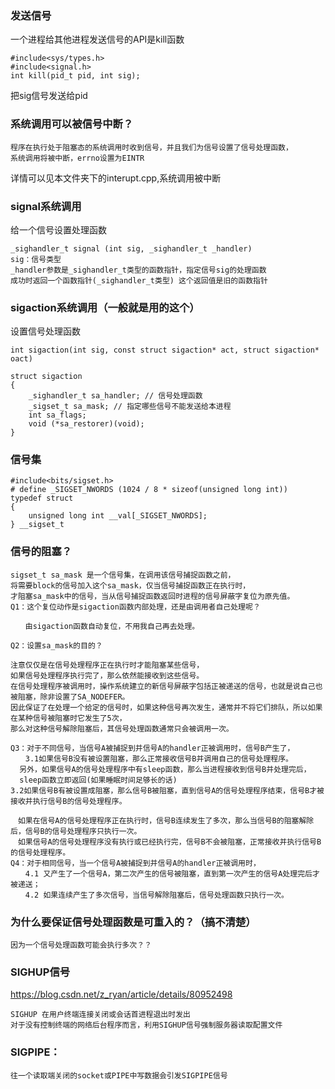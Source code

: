 ### 发送信号
一个进程给其他进程发送信号的API是kill函数
```
#include<sys/types.h>
#include<signal.h>
int kill(pid_t pid, int sig);
```
把sig信号发送给pid

### 系统调用可以被信号中断？
```
程序在执行处于阻塞态的系统调用时收到信号，并且我们为信号设置了信号处理函数，
系统调用将被中断，errno设置为EINTR
```
详情可以见本文件夹下的interupt.cpp,系统调用被中断

### signal系统调用
给一个信号设置处理函数
```
_sighandler_t signal (int sig, _sighandler_t _handler)
sig：信号类型
_handler参数是_sighandler_t类型的函数指针，指定信号sig的处理函数
成功时返回一个函数指针(_sighandler_t类型) 这个返回值是旧的函数指针
```


### sigaction系统调用（一般就是用的这个）
设置信号处理函数
```
int sigaction(int sig, const struct sigaction* act, struct sigaction* oact)

struct sigaction
{
    _sighandler_t sa_handler; // 信号处理函数
    _sigset_t sa_mask; // 指定哪些信号不能发送给本进程
    int sa_flags;
    void (*sa_restorer)(void);
}
```

### 信号集
```
#include<bits/sigset.h>
# define _SIGSET_NWORDS (1024 / 8 * sizeof(unsigned long int))
typedef struct
{
    unsigned long int __val[_SIGSET_NWORDS];
} __sigset_t
```

### 信号的阻塞？

```
sigset_t sa_mask 是一个信号集，在调用该信号捕捉函数之前，
将需要block的信号加入这个sa_mask，仅当信号捕捉函数正在执行时，
才阻塞sa_mask中的信号，当从信号捕捉函数返回时进程的信号屏蔽字复位为原先值。
Q1：这个复位动作是sigaction函数内部处理，还是由调用者自己处理呢？

　　由sigaction函数自动复位，不用我自己再去处理。

Q2：设置sa_mask的目的？

注意仅仅是在信号处理程序正在执行时才能阻塞某些信号，
如果信号处理程序执行完了，那么依然能接收到这些信号。
在信号处理程序被调用时，操作系统建立的新信号屏蔽字包括正被递送的信号，也就是说自己也被阻塞，除非设置了SA_NODEFER。
因此保证了在处理一个给定的信号时，如果这种信号再次发生，通常并不将它们排队，所以如果在某种信号被阻塞时它发生了5次，
那么对这种信号解除阻塞后，其信号处理函数通常只会被调用一次。

Q3：对于不同信号，当信号A被捕捉到并信号A的handler正被调用时，信号B产生了，
　　3.1如果信号B没有被设置阻塞，那么正常接收信号B并调用自己的信号处理程序。
  另外，如果信号A的信号处理程序中有sleep函数，那么当进程接收到信号B并处理完后，
  sleep函数立即返回(如果睡眠时间足够长的话)
3.2如果信号B有被设置成阻塞，那么信号B被阻塞，直到信号A的信号处理程序结束，信号B才被接收并执行信号B的信号处理程序。

　如果在信号A的信号处理程序正在执行时，信号B连续发生了多次，那么当信号B的阻塞解除后，信号B的信号处理程序只执行一次。
　如果信号A的信号处理程序没有执行或已经执行完，信号B不会被阻塞，正常接收并执行信号B的信号处理程序。
Q4：对于相同信号，当一个信号A被捕捉到并信号A的handler正被调用时，
　　4.1 又产生了一个信号A，第二次产生的信号被阻塞，直到第一次产生的信号A处理完后才被递送；
　　4.2 如果连续产生了多次信号，当信号解除阻塞后，信号处理函数只执行一次。
```

### 为什么要保证信号处理函数是可重入的？（搞不清楚）
```
因为一个信号处理函数可能会执行多次？？
```

### SIGHUP信号
https://blog.csdn.net/z_ryan/article/details/80952498
```
SIGHUP 在用户终端连接关闭或会话首进程退出时发出
对于没有控制终端的网络后台程序而言，利用SIGHUP信号强制服务器读取配置文件
```

### SIGPIPE：
```
往一个读取端关闭的socket或PIPE中写数据会引发SIGPIPE信号
```
